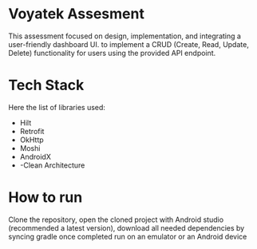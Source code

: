 # Voyatek Assesment

This assessment focused on design, implementation, and integrating a user-friendly dashboard UI. 
to implement a CRUD (Create, Read, Update, Delete) functionality for users using the provided API endpoint. 

# Tech Stack
 Here the list of libraries used:
- Hilt
- Retrofit
- OkHttp
- Moshi
- AndroidX
- -Clean Architecture

# How to run
Clone the repository, open the cloned project with Android studio (recommended a latest version), 
download all needed dependencies by syncing gradle once completed run on an emulator or an Android device

